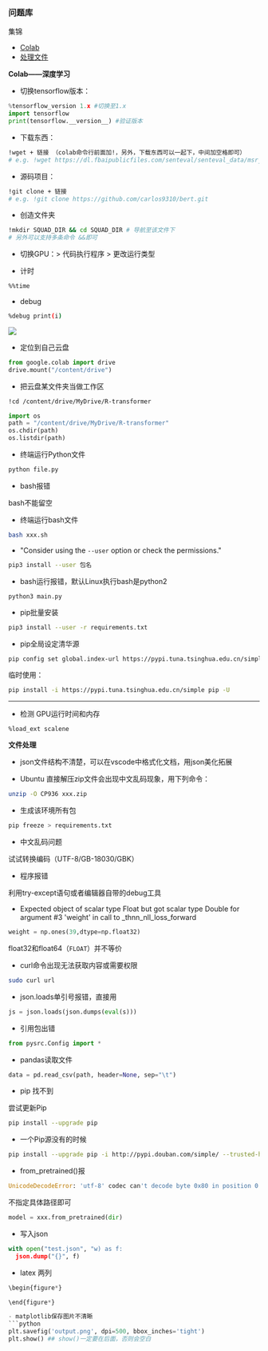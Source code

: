 ### 问题库

集锦

- [Colab](#colab)
- [处理文件](#file)


**<div id='colab'>Colab——深度学习</div>**

- 切换tensorflow版本：
```python
%tensorflow_version 1.x #切换至1.x
import tensorflow
print(tensorflow.__version__) #验证版本
```

- 下载东西：
```bash
!wget + 链接 （colab命令行前面加!，另外，下载东西可以一起下，中间加空格即可）
# e.g. !wget https://dl.fbaipublicfiles.com/senteval/senteval_data/msr_paraphrase_train.txt https://dl.fbaipublicfiles.com/senteval/senteval_data/msr_paraphrase_test.txt

```

- 源码项目：
```bash
!git clone + 链接
# e.g. !git clone https://github.com/carlos9310/bert.git
```

- 创造文件夹
```bash
!mkdir SQUAD_DIR && cd SQUAD_DIR # 导航至该文件下
# 另外可以支持多条命令 &&即可 
```

- 切换GPU：> 代码执行程序 > 更改运行类型

- 计时

```bash
%%time
```

- debug
```bash
%debug print(i)
```
![](https://github.com/sherlcok314159/ML/blob/main/Images/debug.png)

- 定位到自己云盘

```python
from google.colab import drive
drive.mount("/content/drive")
```

- 把云盘某文件夹当做工作区

```bash
!cd /content/drive/MyDrive/R-transformer
```

```python
import os
path = "/content/drive/MyDrive/R-transformer"
os.chdir(path)
os.listdir(path)
```

- 终端运行Python文件

```bash
python file.py
```

- bash报错

bash不能留空

- 终端运行bash文件

```bash
bash xxx.sh
```

- "Consider using the `--user` option or check the permissions."

```bash
pip3 install --user 包名
```

- bash运行报错，默认Linux执行bash是python2
```
python3 main.py
```

- pip批量安装

```bash
pip3 install --user -r requirements.txt
```

- pip全局设定清华源

```bash
pip config set global.index-url https://pypi.tuna.tsinghua.edu.cn/simple
```

临时使用：
```bash
pip install -i https://pypi.tuna.tsinghua.edu.cn/simple pip -U
```
***

- 检测 GPU运行时间和内存
```
%load_ext scalene
```

**<div id='file'>文件处理</div>**

- json文件结构不清楚，可以在vscode中格式化文档，用json美化拓展

- Ubuntu 直接解压zip文件会出现中文乱码现象，用下列命令：
```bash
unzip -O CP936 xxx.zip
```

- 生成该环境所有包

```bash
pip freeze > requirements.txt
```

- 中文乱码问题

试试转换编码（UTF-8/GB-18030/GBK）

- 程序报错

利用try-except语句或者编辑器自带的debug工具

- Expected object of scalar type Float but got scalar type Double for argument #3 'weight' in call to _thnn_nll_loss_forward

```python
weight = np.ones(39,dtype=np.float32)
```

float32和float64（`FLOAT`）并不等价


- curl命令出现无法获取内容或需要权限

```bash
sudo curl url
```

- json.loads单引号报错，直接用
```python
js = json.loads(json.dumps(eval(s)))
```

- 引用包出错
```python
from pysrc.Config import *
```

- pandas读取文件

```python
data = pd.read_csv(path, header=None, sep="\t")
```
- pip 找不到

尝试更新Pip
```bash
pip install --upgrade pip
```

- 一个Pip源没有的时候
```bash
pip install --upgrade pip -i http://pypi.douban.com/simple/ --trusted-host pypi.douban.com
```
- from_pretrained()报

```python
UnicodeDecodeError: 'utf-8' codec can't decode byte 0x80 in position 0: invalid start byte
```
不指定具体路径即可

```python
model = xxx.from_pretrained(dir)
```
- 写入json
```python
with open("test.json", "w) as f:
  json.dump("{}", f)
```

- latex 两列

```python
\begin{figure*}

\end{figure*}

- matplotlib保存图片不清晰
```python
plt.savefig('output.png', dpi=500, bbox_inches='tight')
plt.show() ## show()一定要在后面，否则会空白
```
